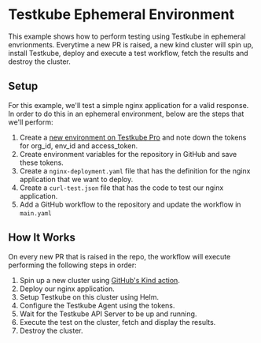 # Testkube Ephemeral Environment

This example shows how to perform testing using Testkube in ephemeral envrionments. Everytime a new PR is raised, a new kind cluster will spin up, install Testkube, deploy and execute a test workflow, fetch the results and destroy the cluster. 

## Setup

For this example, we'll test a simple nginx application for a valid response. In order to do this in an ephemeral environment, below are the steps that we'll perform:

1. Create a [new environment on Testkube Pro](https://docs.testkube.io/testkube-pro/articles/environment-management/#creating-a-new-environment) and note down the tokens for org_id, env_id and access_token.
2. Create environment variables for the repository in GitHub and save these tokens.
3. Create a `nginx-deployment.yaml` file that has the definition for the nginx application that we want to deploy.
4. Create a `curl-test.json` file that has the code to test our nginx application.
5. Add a GitHub workflow to the repository and update the workflow in `main.yaml`

## How It Works

On every new PR that is raised in the repo, the workflow will execute performing the following steps in order:

1. Spin up a new cluster using [GitHub's Kind action](https://github.com/marketplace/actions/kind-cluster).
2. Deploy our nginx application.
3. Setup Testkube on this cluster using Helm.
4. Configure the Testkube Agent using the tokens.
5. Wait for the Testkube API Server to be up and running.
6. Execute the test on the cluster, fetch and display the results.
7. Destroy the cluster.
